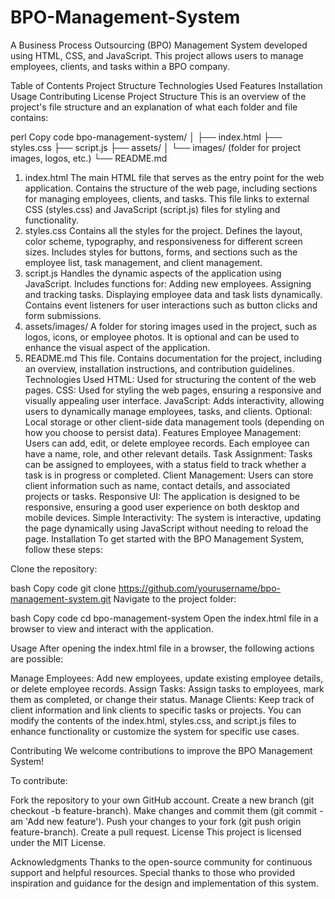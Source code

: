 # BPO-Management-System
A Business Process Outsourcing (BPO) Management System developed using HTML, CSS, and JavaScript. This project allows users to manage employees, clients, and tasks within a BPO company.

Table of Contents
Project Structure
Technologies Used
Features
Installation
Usage
Contributing
License
Project Structure
This is an overview of the project's file structure and an explanation of what each folder and file contains:

perl
Copy code
bpo-management-system/
│
├── index.html
├── styles.css
├── script.js
├── assets/
│   └── images/  (folder for project images, logos, etc.)
└── README.md
1. index.html
The main HTML file that serves as the entry point for the web application.
Contains the structure of the web page, including sections for managing employees, clients, and tasks.
This file links to external CSS (styles.css) and JavaScript (script.js) files for styling and functionality.
2. styles.css
Contains all the styles for the project.
Defines the layout, color scheme, typography, and responsiveness for different screen sizes.
Includes styles for buttons, forms, and sections such as the employee list, task management, and client management.
3. script.js
Handles the dynamic aspects of the application using JavaScript.
Includes functions for:
Adding new employees.
Assigning and tracking tasks.
Displaying employee data and task lists dynamically.
Contains event listeners for user interactions such as button clicks and form submissions.
4. assets/images/
A folder for storing images used in the project, such as logos, icons, or employee photos.
It is optional and can be used to enhance the visual aspect of the application.
5. README.md
This file.
Contains documentation for the project, including an overview, installation instructions, and contribution guidelines.
Technologies Used
HTML: Used for structuring the content of the web pages.
CSS: Used for styling the web pages, ensuring a responsive and visually appealing user interface.
JavaScript: Adds interactivity, allowing users to dynamically manage employees, tasks, and clients.
Optional: Local storage or other client-side data management tools (depending on how you choose to persist data).
Features
Employee Management: Users can add, edit, or delete employee records. Each employee can have a name, role, and other relevant details.
Task Assignment: Tasks can be assigned to employees, with a status field to track whether a task is in progress or completed.
Client Management: Users can store client information such as name, contact details, and associated projects or tasks.
Responsive UI: The application is designed to be responsive, ensuring a good user experience on both desktop and mobile devices.
Simple Interactivity: The system is interactive, updating the page dynamically using JavaScript without needing to reload the page.
Installation
To get started with the BPO Management System, follow these steps:

Clone the repository:

bash
Copy code
git clone https://github.com/yourusername/bpo-management-system.git
Navigate to the project folder:

bash
Copy code
cd bpo-management-system
Open the index.html file in a browser to view and interact with the application.

Usage
After opening the index.html file in a browser, the following actions are possible:

Manage Employees: Add new employees, update existing employee details, or delete employee records.
Assign Tasks: Assign tasks to employees, mark them as completed, or change their status.
Manage Clients: Keep track of client information and link clients to specific tasks or projects.
You can modify the contents of the index.html, styles.css, and script.js files to enhance functionality or customize the system for specific use cases.

Contributing
We welcome contributions to improve the BPO Management System!

To contribute:

Fork the repository to your own GitHub account.
Create a new branch (git checkout -b feature-branch).
Make changes and commit them (git commit -am 'Add new feature').
Push your changes to your fork (git push origin feature-branch).
Create a pull request.
License
This project is licensed under the MIT License.

Acknowledgments
Thanks to the open-source community for continuous support and helpful resources.
Special thanks to those who provided inspiration and guidance for the design and implementation of this system.
